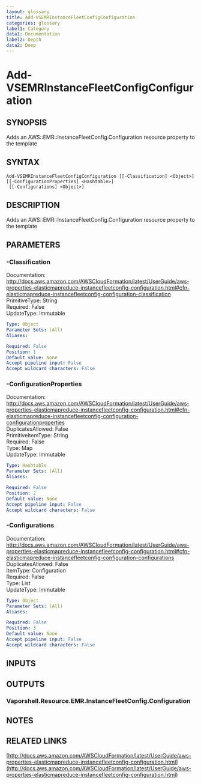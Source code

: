 ```yaml
---
layout: glossary
title: Add-VSEMRInstanceFleetConfigConfiguration
categories: glossary
label1: Category
data1: Documentation
label2: Depth
data2: Deep
---
```


# Add-VSEMRInstanceFleetConfigConfiguration

## SYNOPSIS
Adds an AWS::EMR::InstanceFleetConfig.Configuration resource property to the template

## SYNTAX

```
Add-VSEMRInstanceFleetConfigConfiguration [[-Classification] <Object>] [[-ConfigurationProperties] <Hashtable>]
 [[-Configurations] <Object>]
```

## DESCRIPTION
Adds an AWS::EMR::InstanceFleetConfig.Configuration resource property to the template

## PARAMETERS

### -Classification
Documentation: http://docs.aws.amazon.com/AWSCloudFormation/latest/UserGuide/aws-properties-elasticmapreduce-instancefleetconfig-configuration.html#cfn-elasticmapreduce-instancefleetconfig-configuration-classification    
PrimitiveType: String    
Required: False    
UpdateType: Immutable

```yaml
Type: Object
Parameter Sets: (All)
Aliases: 

Required: False
Position: 1
Default value: None
Accept pipeline input: False
Accept wildcard characters: False
```

### -ConfigurationProperties
Documentation: http://docs.aws.amazon.com/AWSCloudFormation/latest/UserGuide/aws-properties-elasticmapreduce-instancefleetconfig-configuration.html#cfn-elasticmapreduce-instancefleetconfig-configuration-configurationproperties    
DuplicatesAllowed: False    
PrimitiveItemType: String    
Required: False    
Type: Map    
UpdateType: Immutable

```yaml
Type: Hashtable
Parameter Sets: (All)
Aliases: 

Required: False
Position: 2
Default value: None
Accept pipeline input: False
Accept wildcard characters: False
```

### -Configurations
Documentation: http://docs.aws.amazon.com/AWSCloudFormation/latest/UserGuide/aws-properties-elasticmapreduce-instancefleetconfig-configuration.html#cfn-elasticmapreduce-instancefleetconfig-configuration-configurations    
DuplicatesAllowed: False    
ItemType: Configuration    
Required: False    
Type: List    
UpdateType: Immutable

```yaml
Type: Object
Parameter Sets: (All)
Aliases: 

Required: False
Position: 3
Default value: None
Accept pipeline input: False
Accept wildcard characters: False
```

## INPUTS

## OUTPUTS

### Vaporshell.Resource.EMR.InstanceFleetConfig.Configuration

## NOTES

## RELATED LINKS

[http://docs.aws.amazon.com/AWSCloudFormation/latest/UserGuide/aws-properties-elasticmapreduce-instancefleetconfig-configuration.html](http://docs.aws.amazon.com/AWSCloudFormation/latest/UserGuide/aws-properties-elasticmapreduce-instancefleetconfig-configuration.html)

